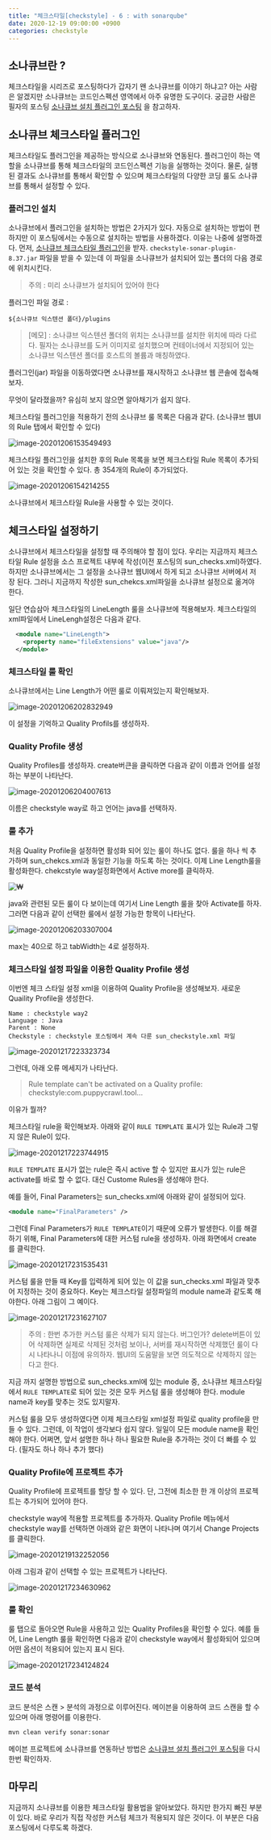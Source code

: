 ```yaml
---
title: "체크스타일[checkstyle] - 6 : with sonarqube"
date: 2020-12-19 09:00:00 +0900
categories: checkstyle
---
```


## 소나큐브란 ? 

체크스타일을 시리즈로 포스팅하다가 갑자기 왠 소나큐브를 이야기 하냐고? 아는 사람은 알겠지만 소나큐브는 코드인스펙션 영역에서 아주 유명한 도구이다. 궁금한 사람은 필자의 포스팅 [소나큐브 설치 플러그인 포스팅](https://dololgun.github.io/sonarqube/sonarqube/) 을 참고하자. 

## 소나큐브 체크스타일 플러그인

체크스타일도 플러그인을 제공하는 방식으로 소나큐브와 연동된다. 플러그인이 하는 역할을 소나큐브를 통해 체크스타일의 코드인스펙션 기능을 실행하는 것이다. 물론, 실행 된 결과도 소나큐브를 통해서 확인할 수 있으며 체크스타일의 다양한 코딩 룰도 소나큐브를 통해서 설정할 수 있다.

### 플러그인 설치

소나큐브에서 플러그인을 설치하는 방법은 2가지가 있다. 자동으로 설치하는 방법이 편하지만 이 포스팅에서는 수동으로 설치하는 방법을 사용하겠다. 이유는 나중에 설명하겠다. 먼저, [소나큐브 체크스타일 플러그인](https://github.com/checkstyle/sonar-checkstyle/releases)을 받자. `checkstyle-sonar-plugin-8.37.jar` 파일을 받을 수 있는데 이 파일을 소나큐브가 설치되어 있는 폴더의 다음 경로에 위치시킨다.

> 주의 : 미리 소나큐브가 설치되어 있어야 한다

플러그인 파일 경로 : 

```
${소나큐브 익스텐션 폴더}/plugins
```

> [메모] : 소나큐브 익스텐션 폴더의 위치는 소나큐브를 설치한 위치에 따라 다르다. 필자는 소나큐브를 도커 이미지로 설치했으며 컨테이너에서 지정되어 있는 소나큐브 익스텐션 폴더를 호스트의 볼륨과 매칭하였다.

플러그인(jar) 파일을 이동하였다면 소나큐브를 재시작하고 소나큐브 웹 콘솔에 접속해보자. 

무엇이 달라졌을까? 유심히 보지 않으면 알아채기가 쉽지 않다. 

체크스타일 플러그인을 적용하기 전의 소나큐브 룰 목록은 다음과 같다. (소나큐브 웹UI의 Rule 탭에서 확인할 수 있다)

![image-20201206153549493](../../assets/images/post/checkstyle-sonarqube-plugin/image-20201206153549493.png)

체크스타일 플러그인을 설치한 후의 Rule 목록을 보면 체크스타일 Rule 목록이 추가되어 있는 것을 확인할 수 있다. 총 354개의 Rule이 추가되었다. 

![image-20201206154214255](../../assets/images/post/checkstyle-sonarqube-plugin/image-20201206154214255.png)

소나큐브에서 체크스타일 Rule을 사용할 수 있는 것이다. 

## 체크스타일 설정하기

소나큐브에서 체크스타일을 설정할 때 주의해야 할 점이 있다. 우리는 지금까지 체크스타일 Rule 설정을 소스 프로젝트 내부에 작성(이전 포스팅의 sun_checks.xml)하였다. 하지만 소나큐브에서는 그 설정을 소나큐브 웹UI에서 하게 되고 소나큐브 서버에서 저장 된다. 그러니 지금까지 작성한 sun_chekcs.xml파일을 소나큐브 설정으로 옮겨야 한다.

일단 연습삼아 체크스타일의 LineLength 룰을 소나큐브에 적용해보자. 체크스타일의 xml파일에서 LineLengh설정은 다음과 같다.

```  xml
  <module name="LineLength">
    <property name="fileExtensions" value="java"/>
  </module>
```

### 체크스타일 룰 확인

소나큐브에서는 Line Length가 어떤 룰로 이뤄져있는지 확인해보자.

![image-20201206202832949](../../assets/images/post/checkstyle-sonarqube-plugin/image-20201206202832949.png)

이 설정을 기억하고 Quality Profils를 생성하자. 

### Quality Profile 생성

Quality Profiles를 생성하자. create버큰을 클릭하면 다음과 같이 이름과 언어를 설정하는 부분이 나타난다. 

![image-20201206204007613](../../assets/images/post/checkstyle-sonarqube-plugin/image-20201206204007613.png)

이름은 checkstyle way로 하고 언어는 java를 선택하자. 

### 룰 추가

처음 Quality Profile을 설정하면 활성화 되어 있는 룰이 하나도 없다. 룰을 하나 씩 추가하며 sun_chekcs.xml과 동일한 기능을 하도록 하는 것이다. 이제 Line Length룰을 활성화한다. chekcstyle way설정화면에서 Active more를 클릭하자. 

![₩](../../assets/images/post/checkstyle-sonarqube-plugin/image-20201206204949278.png)

java와 관련된 모든 룰이 다 보이는데 여기서 Line Length 룰을 찾아 Activate를 하자. 그러면 다음과 같이 선택한 룰에서 설정 가능한 항목이 나타난다.

![image-20201206203307004](../../assets/images/post/checkstyle-sonarqube-plugin/image-20201206203307004.png)

max는 40으로 하고 tabWidth는 4로 설정하자.

### 체크스타일 설정 파일을 이용한 Quality Profile 생성

이번엔 체크 스타일 설정 xml을 이용하여 Quality Profile을 생성해보자. 새로운 Quaility Profile을 생성한다. 

```
Name : checkstyle way2
Language : Java
Parent : None
Checkstyle : checkstyle 포스팅에서 계속 다룬 sun_checkstyle.xml 파일
```

![image-20201217223323734](../../assets/images/post/checkstyle-sonarqube-plugin/image-20201217223323734.png)

그런데, 아래 오류 메세지가 나타난다. 

> Rule template can't be activated on a Quality profile: checkstyle:com.puppycrawl.tool...

이유가 뭘까? 

체크스타일 rule을 확인해보자. 아래와 같이 `RULE TEMPLATE` 표시가 있는 Rule과 그렇지 않은 Rule이 있다. 

![image-20201217223744915](../../assets/images/post/checkstyle-sonarqube-plugin/image-20201217223744915.png)

`RULE TEMPLATE` 표시가 없는 rule은 즉시 active 할 수 있지만 표시가 있는 rule은 activate를 바로 할 수 없다. 대신 Custome Rules을 생성해야 한다.

예를 들어, Final Parameters는 sun_checks.xml에 아래와 같이 설정되어 있다. 

```xml
<module name="FinalParameters" />
```

그런데 Final Parameters가 `RULE TEMPLATE`이기 때문에 오류가 발생한다. 이를 해결하기 위해, Final Parameters에 대한 커스텀 rule을 생성하자. 아래 화면에서 create를 클릭한다. 

![image-20201217231535431](../../assets/images/post/checkstyle-sonarqube-plugin/image-20201217231535431.png)

커스텀 룰을 만들 때 Key를 입력하게 되어 있는 이 값을 sun_checks.xml 파일과 맞추어 지정하는 것이 중요하다. Key는 체크스타일 설정파일의 module name과 같도록 해야한다. 아래 그림이 그 예이다. 

![image-20201217231627107](../../assets/images/post/checkstyle-sonarqube-plugin/image-20201217231627107.png)

> 주의 : 한번 추가한 커스텀 룰은 삭제가 되지 않는다. 버그인가? delete버튼이 있어 삭제하면 실제로 삭제된 것처럼 보이나, 서버를 재시작하면 삭제했던 룰이 다시 나타나니 이점에 유의하자. 웹UI의 도움말을 보면 의도적으로 삭제하지 않는다고 한다.

지금 까지 설명한 방법으로 sun_checks.xml에 있는 module 중,  소나큐브 체크스타일에서 `RULE TEMPLATE`로 되어 있는 것은 모두 커스텀 룰을 생성해야 한다. module name과 key를 맞추는 것도 있지말자.

커스텀 룰을 모두 생성하였다면 이제 체크스타일 xml설정 파일로 quality profile을 만들 수 있다. 그런데, 이 작업이 생각보다 쉽지 않다. 일일이 모든 module name을 확인해야 한다. 어쩌면, 앞서 설명한 하나 하나 필요한 Rule을 추가하는 것이 더 빠를 수 있다. (필자도 하나 하나 추가 했다)

### Quality Profile에 프로젝트 추가

Quality Profile에 프로젝트를 할당 할 수 있다. 단, 그전에 최소한 한 개 이상의 프로젝트는 추가되어 있어야 한다.

checkstyle way에 적용할 프로젝트를 추가하자. Quality Profile 메뉴에서 checkstyle way를 선택하면 아래와 같은 화면이 나타나며 여기서 Change Projects를 클릭한다.

![image-20201219132252056](../../assets/images/post/checkstyle-sonarqube-plugin/image-20201219132252056.png) 

아래 그림과 같이 선택할 수 있는 프로젝트가 나타난다.  

![image-20201217234630962](../../assets/images/post/checkstyle-sonarqube-plugin/image-20201217234630962.png)

### 룰 확인

룰 탭으로 돌아오면 Rule을 사용하고 있는 Quality Profiles을 확인할 수 있다. 예를 들어, Line Length 룰을 확인하면 다음과 같이 checkstyle way에서 활성화되어 있으며 어떤 옵션이 적용되어 있는지 표시 된다.

![image-20201217234124824](../../assets/images/post/checkstyle-sonarqube-plugin/image-20201217234124824.png)

### 코드 분석

코드 분석은 스캔 > 분석의 과정으로 이루어진다. 메이븐을 이용하여 코드 스캔을 할 수 있으며 아래 명령어를 이용한다.

```bash
mvn clean verify sonar:sonar
```

메이븐 프로젝트에 소나큐브를 연동하난 방법은 [소나큐브 설치 플러그인 포스팅](https://dololgun.github.io/sonarqube/sonarqube/)을 다시 한번 확인하자.

## 마무리

지금까지 소나큐브를 이용한 체크스타일 활용법을 알아보았다. 하지만 한가지 빠진 부분이 있다. 바로 우리가 직접 작성한 커스텀 체크가 적용되지 않은 것이다. 이 부분은 다음 포스팅에서 다루도록 하겠다.